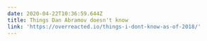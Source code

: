 ```yaml
---
date: 2020-04-22T10:36:59.644Z
title: Things Dan Abramov doesn't know
link: 'https://overreacted.io/things-i-dont-know-as-of-2018/'
---
```


